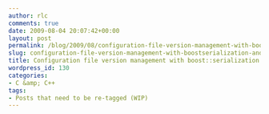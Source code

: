 ```yaml
---
author: rlc
comments: true
date: 2009-08-04 20:07:42+00:00
layout: post
permalink: /blog/2009/08/configuration-file-version-management-with-boostserialization-and-boostarchive/
slug: configuration-file-version-management-with-boostserialization-and-boostarchive
title: Configuration file version management with boost::serialization and boost::archive
wordpress_id: 130
categories:
- C &amp; C++
tags:
- Posts that need to be re-tagged (WIP)
---
```


